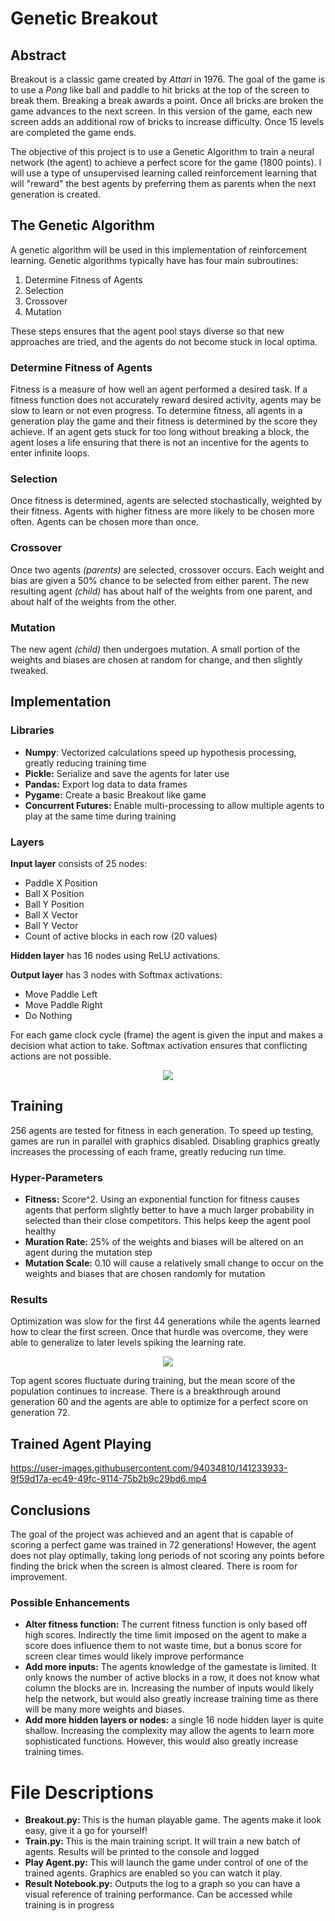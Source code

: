 <h1>Genetic Breakout</h1>
<h2>Abstract</h2>
<p>
  Breakout is a classic game created by <i>Attari</i> in 1976.  The goal of the game is to use a <i>Pong</i> like ball and paddle to hit bricks at the top of the screen to break them.  Breaking a break awards a point.
  Once all bricks are broken the game advances to the next screen.
  In this version of the game, each new screen adds an additional row of bricks to increase difficulty.  Once 15 levels are completed the game ends.
  
  The objective of this project is to use a Genetic Algorithm to train a neural network (the agent) to achieve a perfect score for the game (1800 points).
  I will use a type of unsupervised learning called reinforcement learning that will "reward" the best agents by preferring them as parents when the next generation is created.
</p>

<h2>The Genetic Algorithm</h2>
<p>
  A genetic algorithm will be used in this implementation of reinforcement learning.
  Genetic algorithms typically have has four main subroutines:
  <ol>
    <li>Determine Fitness of Agents</li>
    <li>Selection</li>
    <li>Crossover</li>
    <li>Mutation</li>
  </ol>
  These steps ensures that the agent pool stays diverse so that new approaches are tried, and the agents do not become stuck in local optima.
  

  <h3>Determine Fitness of Agents</h3>
  Fitness is a measure of how well an agent performed a desired task.  If a fitness function does not accurately reward desired activity, agents may be slow to learn or not even progress.
  To determine fitness, all agents in a generation play the game and their fitness is determined by the score they achieve.  If an agent gets stuck for too long without breaking a block, the agent loses a life ensuring that there is not an incentive for the agents to enter infinite loops.
  <h3>Selection</h3>
  Once fitness is determined, agents are selected stochastically, weighted by their fitness.  Agents with higher fitness are more likely to be chosen more often.  Agents can be chosen more than once.
  <h3>Crossover</h3>
  Once two agents <i>(parents)</i> are selected, crossover occurs.  Each weight and bias are given a 50% chance to be selected from either parent.  The new resulting agent <i>(child)</i> has about half of the weights from one parent, and about half of the weights from the other.
  <h3>Mutation</h3>
  The new agent <i>(child)</i> then undergoes mutation.  A small portion of the weights and biases are chosen at random for change, and then slightly tweaked.
</p>


<h2>Implementation</h2>
<h3>Libraries</h3>
<p>
  <ul>
    <li><b>Numpy</b>: Vectorized calculations speed up hypothesis processing, greatly reducing training time</li>
    <li><b>Pickle:</b> Serialize and save the agents for later use</li>
    <li><b>Pandas:</b> Export log data to data frames</li>
    <li><b>Pygame:</b> Create a basic Breakout like game</li>
    <li><b>Concurrent Futures:</b>  Enable multi-processing to allow multiple agents to play at the same time during training</li>
  </ul>
  
  <h3>Layers</h3>
  <b>Input layer</b> consists of 25 nodes:
  <ul>
    <li>Paddle X Position</li>
    <li>Ball X Position</li>
    <li>Ball Y Position</li>
    <li>Ball X Vector</li>
    <li>Ball Y Vector</li>
    <li>Count of active blocks in each row (20 values)</li>
  </ul>
  
  <b>Hidden layer</b> has 16 nodes using ReLU activations.
  
  <b>Output layer</b> has 3 nodes with Softmax activations:
  <ul>
  <li>Move Paddle Left</li>
  <li>Move Paddle Right</li>
  <li>Do Nothing</li>
  </ul>
  
  For each game clock cycle (frame) the agent is given the input and makes a decision what action to take.  Softmax activation ensures that conflicting actions are not possible.
</p>
<p align="center">
  <img src="https://user-images.githubusercontent.com/94034810/141257678-e6b6cb6b-b2c1-42d9-8c1f-a0553a5821b3.png">
</p>

<h2>Training</h2>
<p>
  256 agents are tested for fitness in each generation.  To speed up testing, games are run in parallel with graphics disabled.  Disabling graphics greatly increases the processing of each frame, greatly reducing run time.
  
  <h3>Hyper-Parameters</h3>
  <ul>
  <li><b>Fitness:</b> Score^2.  Using an exponential function for fitness causes agents that perform slightly better to have a much larger probability in selected than their close competitors.  This helps keep the agent pool healthy</li>
  <li><b>Muration Rate:</b> 25% of the weights and biases will be altered on an agent during the mutation step</li>
  <li><b>Mutation Scale:</b> 0.10 will cause a relatively small change to occur  on the weights and biases that are chosen randomly for mutation</li>
  </ul>
  
  
  <h3>Results</h3>
  Optimization was slow for the first 44 generations while the agents learned how to clear the first screen.  Once that hurdle was overcome, they were able to generalize to later levels spiking the learning rate.
  
<p align="center">
  <img src="https://user-images.githubusercontent.com/94034810/141082768-7519e5b3-fba8-4f3a-a0bb-bc955b0052ff.png">
</p>

<p>
  Top agent scores fluctuate during training, but the mean score of the population continues to increase.  There is a breakthrough around generation 60 and the agents are able to optimize for a perfect score on generation 72.
</p>

<h2>Trained Agent Playing</h2>

https://user-images.githubusercontent.com/94034810/141233933-9f59d17a-ec49-49fc-9114-75b2b9c29bd6.mp4


<h2>Conclusions</h2>
<p>
	The goal of the project was achieved and an agent that is capable of scoring a perfect game was trained in 72 generations!  However, the agent does not play optimally, taking long periods of not scoring any points before finding the brick when the screen is almost cleared.  There is room for improvement.
  
  <h3>Possible Enhancements</h3>
  <ul>
    <li><b>Alter fitness function:</b> The current fitness function is only based off high scores.  Indirectly the time limit imposed on the agent to make a score does influence them to not waste time, but a bonus score for screen clear times would likely improve performance</li>
    <li><b>Add more inputs:</b> The agents knowledge of the gamestate is limited.  It only knows the number of active blocks in a row, it does not know what column the blocks are in.  Increasing the number of inputs would likely help the network, but would also greatly increase training time as there will be many more weights and biases.</li>
    <li><b>Add more hidden layers or nodes:</b> a single 16 node hidden layer is quite shallow.  Increasing the complexity may allow the agents to learn more sophisticated functions.  However, this would also greatly increase training times.</li>
  </ul>
</p>

<h1>File Descriptions</h1>
<p>
  <ul>
    <li><b>Breakout.py: </b>This is the human playable game.  The agents make it look easy, give it a go for yourself!</li>
    <li><b>Train.py: </b>This is the main training script.  It will train a new batch of agents.  Results will be printed to the console and logged</li>
    <li><b>Play Agent.py:</b> This will launch the game under control of one of the trained agents.  Graphics are enabled so you can watch it play.</li>
    <li><b>Result Notebook.py:</b> Outputs the log to a graph so you can have a visual reference of training performance.  Can be accessed while training is in progress</li>
  </ul>
</p>
